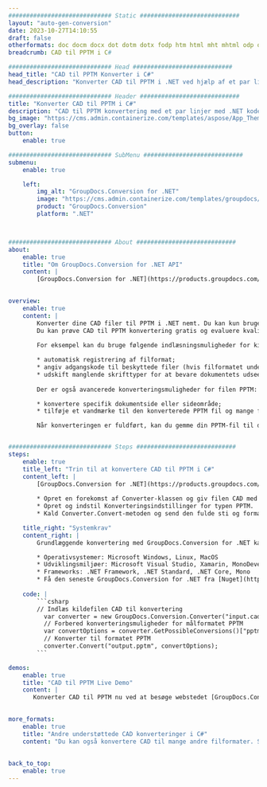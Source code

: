 ```yaml
---
############################# Static ############################
layout: "auto-gen-conversion"
date: 2023-10-27T14:10:55
draft: false
otherformats: doc docm docx dot dotm dotx fodp htm html mht mhtml odp odt otp pot potm potx pps ppsm ppsx ppt pptm pptx rtf
breadcrumb: CAD til PPTM i C#

############################# Head ############################
head_title: "CAD til PPTM Konverter i C#"
head_description: "Konverter CAD til PPTM i .NET ved hjælp af et par linjer kode. Brug GroupDocs Document Conversion API til at konvertere over 160 filformater."

############################# Header ############################
title: "Konverter CAD til PPTM i C#"
description: "CAD til PPTM konvertering med et par linjer med .NET kode"
bg_image: "https://cms.admin.containerize.com/templates/aspose/App_Themes/V3/images/bg/header1.png"
bg_overlay: false
button:
    enable: true

############################# SubMenu ############################
submenu:
    enable: true

    left:
        img_alt: "GroupDocs.Conversion for .NET"
        image: "https://cms.admin.containerize.com/templates/groupdocs/images/product-logos/90x90-noborder/groupdocs-conversion-net.png"
        product: "GroupDocs.Conversion"
        platform: ".NET"



############################# About ############################
about:
    enable: true
    title: "Om GroupDocs.Conversion for .NET API"
    content: |
        [GroupDocs.Conversion for .NET](https://products.groupdocs.com/conversion/net/) kan bruges til at konvertere Microsoft Word, Excel, PowerPoint, PDF, Visio og andre formater. GroupDocs.Conversion er en selvstændig API, der er velegnet til back-end og interne systemer, hvor høj ydeevne er påkrævet. Det afhænger ikke af nogen software som Microsoft eller Open Office.
    

overview:
    enable: true
    content: |
        Konverter dine CAD filer til PPTM i .NET nemt. Du kan kun bruge et par C# kodelinjer i enhver platform efter eget valg, såsom - Windows, Linux, macOS.
        Du kan prøve CAD til PPTM konvertering gratis og evaluere kvaliteten af ​​konverteringsresultaterne. Sammen med simple filkonverteringsscenarier kan du prøve mere avancerede muligheder for at indlæse kilden CAD fil og for at gemme output PPTM resultat. 
        
        For eksempel kan du bruge følgende indlæsningsmuligheder for kilden CAD:

        * automatisk registrering af filformat;
        * angiv adgangskode til beskyttede filer (hvis filformatet understøtter det);
        * udskift manglende skrifttyper for at bevare dokumentets udseende.
        
        Der er også avancerede konverteringsmuligheder for filen PPTM:

        * konvertere specifik dokumentside eller sideområde;
        * tilføje et vandmærke til den konverterede PPTM fil og mange flere.

        Når konverteringen er fuldført, kan du gemme din PPTM-fil til den lokale filsti eller ethvert tredjepartslager som FTP, Amazon S3, Google Drive, Dropbox osv. Bemærk venligst - for at konvertere CAD til {{ TO}} er der ikke behov for yderligere software installeret - som MS Office, Open Office, Adobe Acrobat Reader osv.


############################# Steps ############################
steps:
    enable: true
    title_left: "Trin til at konvertere CAD til PPTM i C#"
    content_left: |
        [GroupDocs.Conversion for .NET](https://products.groupdocs.com/conversion/net/) gør det nemt for udviklere at konvertere en CAD fil til PPTM med et par linjer kode.
        
        * Opret en forekomst af Converter-klassen og giv filen CAD med den fulde sti
        * Opret og indstil Konverteringsindstillinger for typen PPTM.
        * Kald Converter.Convert-metoden og send den fulde sti og format (PPTM) som en parameter

    title_right: "Systemkrav"
    content_right: |
        Grundlæggende konvertering med GroupDocs.Conversion for .NET kan udføres med nogle få enkle trin. Vores API'er understøttes på alle større platforme og operativsystemer. Før du udfører koden nedenfor, skal du sørge for, at du har følgende forudsætninger installeret på dit system.

        * Operativsystemer: Microsoft Windows, Linux, MacOS
        * Udviklingsmiljøer: Microsoft Visual Studio, Xamarin, MonoDevelop
        * Frameworks: .NET Framework, .NET Standard, .NET Core, Mono
        * Få den seneste GroupDocs.Conversion for .NET fra [Nuget](https://www.nuget.org/packages/groupdocs.conversion)
         
    code: |
        ```csharp    
        // Indlæs kildefilen CAD til konvertering
          var converter = new GroupDocs.Conversion.Converter("input.cad");
          // Forbered konverteringsmuligheder for målformatet PPTM
          var convertOptions = converter.GetPossibleConversions()["pptm"].ConvertOptions;
          // Konverter til formatet PPTM
          converter.Convert("output.pptm", convertOptions);
        ```

demos:
    enable: true
    title: "CAD til PPTM Live Demo"
    content: |
       Konverter CAD til PPTM nu ved at besøge webstedet [GroupDocs.Conversion App](https://products.groupdocs.app/conversion/family). Online demo har følgende fordele
          

more_formats:
    enable: true
    title: "Andre understøttede CAD konverteringer i C#"
    content: "Du kan også konvertere CAD til mange andre filformater. Se venligst listen nedenfor."
       
       
back_to_top:
    enable: true
---
```

